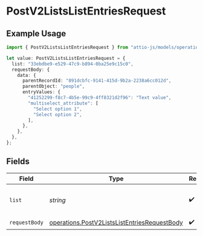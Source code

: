 # PostV2ListsListEntriesRequest

## Example Usage

```typescript
import { PostV2ListsListEntriesRequest } from "attio-js/models/operations";

let value: PostV2ListsListEntriesRequest = {
  list: "33ebdbe9-e529-47c9-b894-0ba25e9c15c0",
  requestBody: {
    data: {
      parentRecordId: "891dcbfc-9141-415d-9b2a-2238a6cc012d",
      parentObject: "people",
      entryValues: {
        "41252299-f8c7-4b5e-99c9-4ff8321d2f96": "Text value",
        "multiselect_attribute": [
          "Select option 1",
          "Select option 2",
        ],
      },
    },
  },
};
```

## Fields

| Field                                                                                                        | Type                                                                                                         | Required                                                                                                     | Description                                                                                                  | Example                                                                                                      |
| ------------------------------------------------------------------------------------------------------------ | ------------------------------------------------------------------------------------------------------------ | ------------------------------------------------------------------------------------------------------------ | ------------------------------------------------------------------------------------------------------------ | ------------------------------------------------------------------------------------------------------------ |
| `list`                                                                                                       | *string*                                                                                                     | :heavy_check_mark:                                                                                           | N/A                                                                                                          | 33ebdbe9-e529-47c9-b894-0ba25e9c15c0                                                                         |
| `requestBody`                                                                                                | [operations.PostV2ListsListEntriesRequestBody](../../models/operations/postv2listslistentriesrequestbody.md) | :heavy_check_mark:                                                                                           | N/A                                                                                                          |                                                                                                              |